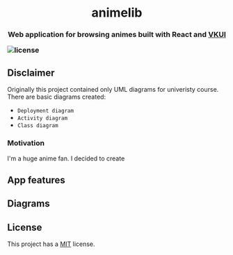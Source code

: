 <h1 align="center">animelib<h3/>

<p align="center">  Web application for browsing animes built with React and <a href="https://github.com/VKCOM/VKUI">VKUI</a> <p/>

<span>
  <img src="https://img.shields.io/badge/license-MIT-brightgreen" alt="license"/>
</span>

## Disclaimer

Originally this project contained only UML diagrams for univeristy course. There are basic diagrams created:
- `Deployment diagram`
- `Activity diagram`
- `Class diagram`

### Motivation

I'm a huge anime fan. I decided to create 

## App features

## Diagrams

## License

This project has a [MIT](LICENSE) license.
